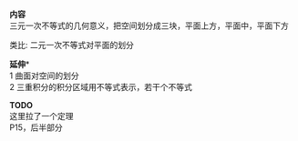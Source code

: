 **内容**  
三元一次不等式的几何意义，把空间划分成三块，平面上方，平面中，平面下方  
  
类比: 二元一次不等式对平面的划分  
  
**延伸***  
1 曲面对空间的划分  
2 三重积分的积分区域用不等式表示，若干个不等式  
  
**TODO**  
这里拉了一个定理  
P15，后半部分  
